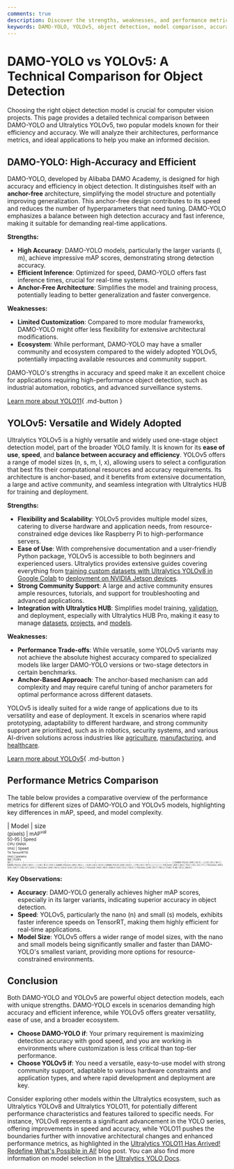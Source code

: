 ```yaml
---
comments: true
description: Discover the strengths, weaknesses, and performance metrics of DAMO-YOLO and YOLOv5 in this comprehensive comparison for object detection models.
keywords: DAMO-YOLO, YOLOv5, object detection, model comparison, accuracy, inference speed, anchor-free, anchor-based, Ultralytics, real-time applications
---
```


# DAMO-YOLO vs YOLOv5: A Technical Comparison for Object Detection

Choosing the right object detection model is crucial for computer vision projects. This page provides a detailed technical comparison between DAMO-YOLO and Ultralytics YOLOv5, two popular models known for their efficiency and accuracy. We will analyze their architectures, performance metrics, and ideal applications to help you make an informed decision.

<script async src="https://cdn.jsdelivr.net/npm/chart.js@3.9.1/dist/chart.min.js"></script>
<script defer src="../../javascript/benchmark.js"></script>

<canvas id="modelComparisonChart" width="1024" height="400" active-models='["DAMO-YOLO", "YOLOv5"]'></canvas>

## DAMO-YOLO: High-Accuracy and Efficient

DAMO-YOLO, developed by Alibaba DAMO Academy, is designed for high accuracy and efficiency in object detection. It distinguishes itself with an **anchor-free** architecture, simplifying the model structure and potentially improving generalization. This anchor-free design contributes to its speed and reduces the number of hyperparameters that need tuning. DAMO-YOLO emphasizes a balance between high detection accuracy and fast inference, making it suitable for demanding real-time applications.

**Strengths:**

- **High Accuracy**: DAMO-YOLO models, particularly the larger variants (l, m), achieve impressive mAP scores, demonstrating strong detection accuracy.
- **Efficient Inference**: Optimized for speed, DAMO-YOLO offers fast inference times, crucial for real-time systems.
- **Anchor-Free Architecture**: Simplifies the model and training process, potentially leading to better generalization and faster convergence.

**Weaknesses:**

- **Limited Customization**: Compared to more modular frameworks, DAMO-YOLO might offer less flexibility for extensive architectural modifications.
- **Ecosystem**: While performant, DAMO-YOLO may have a smaller community and ecosystem compared to the widely adopted YOLOv5, potentially impacting available resources and community support.

DAMO-YOLO's strengths in accuracy and speed make it an excellent choice for applications requiring high-performance object detection, such as industrial automation, robotics, and advanced surveillance systems.

[Learn more about YOLO11](https://docs.ultralytics.com/models/yolo11/){ .md-button }

## YOLOv5: Versatile and Widely Adopted

Ultralytics YOLOv5 is a highly versatile and widely used one-stage object detection model, part of the broader YOLO family. It is known for its **ease of use**, **speed**, and **balance between accuracy and efficiency**. YOLOv5 offers a range of model sizes (n, s, m, l, x), allowing users to select a configuration that best fits their computational resources and accuracy requirements. Its architecture is anchor-based, and it benefits from extensive documentation, a large and active community, and seamless integration with Ultralytics HUB for training and deployment.

**Strengths:**

- **Flexibility and Scalability**: YOLOv5 provides multiple model sizes, catering to diverse hardware and application needs, from resource-constrained edge devices like Raspberry Pi to high-performance servers.
- **Ease of Use**: With comprehensive documentation and a user-friendly Python package, YOLOv5 is accessible to both beginners and experienced users. Ultralytics provides extensive guides covering everything from [training custom datasets with Ultralytics YOLOv8 in Google Colab](https://www.ultralytics.com/blog/training-custom-datasets-with-ultralytics-yolov8-in-google-colab) to [deployment on NVIDIA Jetson devices](https://docs.ultralytics.com/guides/nvidia-jetson/).
- **Strong Community Support**: A large and active community ensures ample resources, tutorials, and support for troubleshooting and advanced applications.
- **Integration with Ultralytics HUB**: Simplifies model training, [validation](https://docs.ultralytics.com/modes/val/), and deployment, especially with Ultralytics HUB Pro, making it easy to manage [datasets](https://docs.ultralytics.com/datasets/), [projects](https://docs.ultralytics.com/hub/projects/), and [models](https://docs.ultralytics.com/hub/models/).

**Weaknesses:**

- **Performance Trade-offs**: While versatile, some YOLOv5 variants may not achieve the absolute highest accuracy compared to specialized models like larger DAMO-YOLO versions or two-stage detectors in certain benchmarks.
- **Anchor-Based Approach**: The anchor-based mechanism can add complexity and may require careful tuning of anchor parameters for optimal performance across different datasets.

YOLOv5 is ideally suited for a wide range of applications due to its versatility and ease of deployment. It excels in scenarios where rapid prototyping, adaptability to different hardware, and strong community support are prioritized, such as in robotics, security systems, and various AI-driven solutions across industries like [agriculture](https://www.ultralytics.com/solutions/ai-in-agriculture), [manufacturing](https://www.ultralytics.com/solutions/ai-in-manufacturing), and [healthcare](https://www.ultralytics.com/solutions/ai-in-healthcare).

[Learn more about YOLOv5](https://docs.ultralytics.com/models/yolov5/){ .md-button }

## Performance Metrics Comparison

The table below provides a comparative overview of the performance metrics for different sizes of DAMO-YOLO and YOLOv5 models, highlighting key differences in mAP, speed, and model complexity.

| Model      | size<br><sup>(pixels) | mAP<sup>val<br>50-95 | Speed<br><sup>CPU ONNX<br>(ms) | Speed<br><sup>T4 TensorRT10<br>(ms) | params<br><sup>(M) | FLOPs<br><sup>(B) |
| ---------- | --------------------- | -------------------- | ------------------------------ | ----------------------------------- | ------------------ | ----------------- | ----- |
| DAMO-YOLOt | 640                   | 42.0                 | -                              | 2.32                                | 8.5                | 18.1              |
| DAMO-YOLOs | 640                   | 46.0                 | -                              | 3.45                                | 16.3               | 37.8              |
| DAMO-YOLOm | 640                   | 49.2                 | -                              | 5.09                                | 28.2               | 61.8              |
| DAMO-YOLOl | 640                   | 50.8                 | -                              | 7.18                                | 42.1               | 97.3              |
|            |                       |                      |                                |                                     |                    |                   |
| YOLOv5n    | 640                   | 28.0                 | 73.6                           | 1.12                                | 2.6                | 7.7               |
| YOLOv5s    | 640                   | 37.4                 | 120.7                          | 1.92                                | 9.1                | 24.0              |
| YOLOv5m    | 640                   | 45.4                 | 233.9                          | 4.03                                | 25.1               | 64.2              |
| YOLOv5l    | 640                   | 49.0                 | 408.4                          | 6.61                                | 53.2               | 135.0             |
| YOLOv5x    | 640                   | 50.7                 | 763.2                          | 11.89                               | 11.89              | 97.2              | 246.4 |

**Key Observations:**

- **Accuracy**: DAMO-YOLO generally achieves higher mAP scores, especially in its larger variants, indicating superior accuracy in object detection.
- **Speed**: YOLOv5, particularly the nano (n) and small (s) models, exhibits faster inference speeds on TensorRT, making them highly efficient for real-time applications.
- **Model Size**: YOLOv5 offers a wider range of model sizes, with the nano and small models being significantly smaller and faster than DAMO-YOLO's smallest variant, providing more options for resource-constrained environments.

## Conclusion

Both DAMO-YOLO and YOLOv5 are powerful object detection models, each with unique strengths. DAMO-YOLO excels in scenarios demanding high accuracy and efficient inference, while YOLOv5 offers greater versatility, ease of use, and a broader ecosystem.

- **Choose DAMO-YOLO if**: Your primary requirement is maximizing detection accuracy with good speed, and you are working in environments where customization is less critical than top-tier performance.
- **Choose YOLOv5 if**: You need a versatile, easy-to-use model with strong community support, adaptable to various hardware constraints and application types, and where rapid development and deployment are key.

Consider exploring other models within the Ultralytics ecosystem, such as Ultralytics YOLOv8 and Ultralytics YOLO11, for potentially different performance characteristics and features tailored to specific needs. For instance, YOLOv8 represents a significant advancement in the YOLO series, offering improvements in speed and accuracy, while YOLO11 pushes the boundaries further with innovative architectural changes and enhanced performance metrics, as highlighted in the [Ultralytics YOLO11 Has Arrived! Redefine What's Possible in AI!](https://www.ultralytics.com/blog/ultralytics-yolo11-has-arrived-redefine-whats-possible-in-ai) blog post. You can also find more information on model selection in the [Ultralytics YOLO Docs](https://docs.ultralytics.com/guides/).
